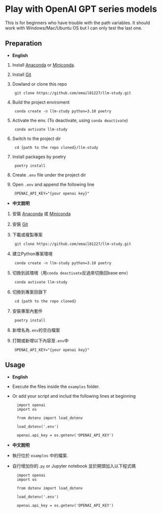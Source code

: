 # Play with OpenAI GPT series models


This is for beginners who have trouble with the path variables. It should work with Windows/Mac/Ubuntu OS but I can only test the last one.


Preparation
---
* **English**

1. Install [Anaconda](https://www.anaconda.com/download) or [Miniconda](https://docs.conda.io/projects/miniconda/en/latest/).
2. Install [Git](https://git-scm.com/downloads)
3. Dowland or clone this repo

        git clone https://github.com/email81227/llm-study.git

4. Build the project enviroment

        conda create -n llm-study python=3.10 poetry
        
5. Activate the env. (To deactivate, using `conda deactivate`)

        conda avtivate llm-study 
        
6. Switch to the project dir

        cd {path to the repo cloned}/llm-study
        
7. Install packages by poetry

        poetry install
        
8. Create `.env` file under the project dir
9. Open `.env` and append the following line

        OPENAI_API_KEY="{your openai key}"
        
* **中文說明**

1. 安裝 [Anaconda](https://www.anaconda.com/download) 或 [Miniconda](https://docs.conda.io/projects/miniconda/en/latest/)
2. 安裝 [Git](https://git-scm.com/downloads)
3. 下載或複製專案

        git clone https://github.com/email81227/llm-study.git
4. 建立Python專案環境

        conda create -n llm-study python=3.10 poetry
        
5. 切換到該環境（用`conda deactivate`反過來切換回base env）

        conda avtivate llm-study 
        
6. 切換到專案目錄下
        
        cd {path to the repo cloned}
        
7. 安裝專案內套件

        poetry install 
        
8. 新增名為`.env`的空白檔案
9. 打開或新增以下內容至`.env`中

        OPENAI_API_KEY="{your openai key}"


Usage
---
* **English**


* Execute the files inside the `examples` folder.
* Or add your script and includ the following lines at beginning

        import openai
        import os

        from dotenv import load_dotenv

        load_dotenv('.env')

        openai.api_key = os.getenv('OPENAI_API_KEY')

        
* **中文說明**


* 執行位於 `examples` 中的檔案.
* 自行增加你的`.py` or Jupyter notebook 並於開頭加入以下程式碼

        import openai
        import os

        from dotenv import load_dotenv

        load_dotenv('.env')

        openai.api_key = os.getenv('OPENAI_API_KEY')